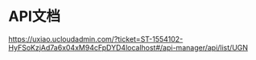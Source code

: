 # API文档

https://uxiao.ucloudadmin.com/?ticket=ST-1554102-HyFSoKzjAd7a6x04xM94cFpDYD4localhost#/api-manager/api/list/UGN